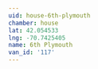 ```yaml
---
uid: house-6th-plymouth
chamber: house
lat: 42.054533
lng: -70.7425405
name: 6th Plymouth
van_id: '117'
---
```

